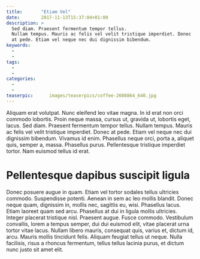 ```yaml
---
title:       "Etiam Vel"
date:        2017-11-13T15:37:04+01:00
description: >
  Sed diam. Praesent fermentum tempor tellus.
  Nullam tempus. Mauris ac felis vel velit tristique imperdiet. Donec
  at pede. Etiam vel neque nec dui dignissim bibendum. 
keywords:
  -
  -
tags:
  - 
  - 
categories:
  - 
  - 
teaserpic:      images/teaserpics/coffee-2608864_640.jpg
---
```


Aliquam erat volutpat. Nunc eleifend leo vitae magna. In id erat non
orci commodo lobortis. Proin neque massa, cursus ut, gravida ut,
lobortis eget, lacus. Sed diam. Praesent fermentum tempor tellus.
Nullam tempus. Mauris ac felis vel velit tristique imperdiet. Donec
at pede. Etiam vel neque nec dui dignissim bibendum. Vivamus id
enim. Phasellus neque orci, porta a, aliquet quis, semper a, massa.
Phasellus purus. Pellentesque tristique imperdiet tortor. Nam
euismod tellus id erat.

# Pellentesque dapibus suscipit ligula

 Donec posuere augue in quam. Etiam vel tortor sodales tellus
ultricies commodo. Suspendisse potenti. Aenean in sem ac leo mollis
blandit. Donec neque quam, dignissim in, mollis nec, sagittis eu,
wisi. Phasellus lacus. Etiam laoreet quam sed arcu. Phasellus at
dui in ligula mollis ultricies. Integer placerat tristique nisl.
Praesent augue. Fusce commodo. Vestibulum convallis, lorem a tempus
semper, dui dui euismod elit, vitae placerat urna tortor vitae lacus.
Nullam libero mauris, consequat quis, varius et, dictum id, arcu.
Mauris mollis tincidunt felis. Aliquam feugiat tellus ut neque.
Nulla facilisis, risus a rhoncus fermentum, tellus tellus lacinia
purus, et dictum nunc justo sit amet elit.
